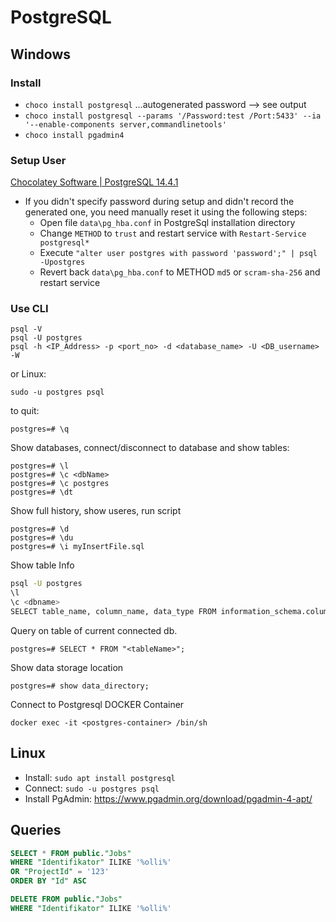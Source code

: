 # PostgreSQL

## Windows

### Install

- `choco install postgresql` ...autogenerated password --> see output
- `choco install postgresql --params '/Password:test /Port:5433' --ia '--enable-components server,commandlinetools'`
- `choco install pgadmin4`

### Setup User

[Chocolatey Software | PostgreSQL 14.4.1](https://community.chocolatey.org/packages/postgresql "‌")

- If you didn't specify password during setup and didn't record the generated one, you need manually reset it using the following steps:
  - Open file `data\pg_hba.conf` in PostgreSql installation directory
  - Change `METHOD` to `trust` and restart service with `Restart-Service postgresql*`
  - Execute `"alter user postgres with password 'password';" | psql -Upostgres`
  - Revert back `data\pg_hba.conf` to METHOD `md5` or `scram-sha-256` and restart service

### Use CLI

``` shell
psql -V
psql -U postgres
psql -h <IP_Address> -p <port_no> -d <database_name> -U <DB_username> -W
```

or Linux:

```shell
sudo -u postgres psql
```

to quit:

```shell
postgres=# \q
```

Show databases, connect/disconnect to database and show tables:

```shell
postgres=# \l
postgres=# \c <dbName>
postgres=# \c postgres
postgres=# \dt
```

Show full history, show useres, run script

```shell
postgres=# \d
postgres=# \du
postgres=# \i myInsertFile.sql
```

Show table Info

```bash
psql -U postgres
\l 
\c <dbname>
SELECT table_name, column_name, data_type FROM information_schema.columns WHERE table_name='<tablename>';
```

Query on table of current connected db.

```shell
postgres=# SELECT * FROM "<tableName>";
```

Show data storage location

```shell
postgres=# show data_directory; 
```

Connect to Postgresql DOCKER Container

```shell
docker exec -it <postgres-container> /bin/sh
```

## Linux

- Install: `sudo apt install postgresql`
- Connect: `sudo -u postgres psql`
- Install PgAdmin: <https://www.pgadmin.org/download/pgadmin-4-apt/>

## Queries

```SQL
SELECT * FROM public."Jobs"
WHERE "Identifikator" ILIKE '%olli%' 
OR "ProjectId" = '123'
ORDER BY "Id" ASC 
```

```SQL
DELETE FROM public."Jobs"
WHERE "Identifikator" ILIKE '%olli%' 
```
